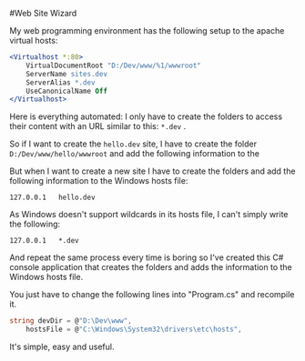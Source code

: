 #Web Site Wizard

My web programming environment has the following setup to the apache virtual hosts:

```Apache
<Virtualhost *:80>
    VirtualDocumentRoot "D:/Dev/www/%1/wwwroot"
    ServerName sites.dev
    ServerAlias *.dev
    UseCanonicalName Off
</Virtualhost>
```

Here is everything automated: I only have to create the folders to access their content with an URL similar to this: ```*.dev``` .

So if I want to create the ```hello.dev``` site, I have to create the folder ```D:/Dev/www/hello/wwwroot``` and add the following information to the

But when I want to create a new site I have to create the folders and add the following information to the Windows hosts file:

```
127.0.0.1   hello.dev
```

As Windows doesn't support wildcards in its hosts file, I can't simply write the following:

```
127.0.0.1   *.dev
```

And repeat the same process every time is boring so I've created this C# console application that creates the folders and adds the information to the Windows hosts file.

You just have to change the following lines into "Program.cs" and recompile it.

```c#
string devDir = @"D:\Dev\www",
    hostsFile = @"C:\Windows\System32\drivers\etc\hosts",
```

It's simple, easy and useful.
